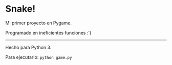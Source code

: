 # Snake!
Mi primer proyecto en Pygame.

Programado en ineficientes funciones :')

---

Hecho para Python 3.

Para ejecutarlo: `python game.py`
